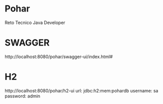 # Pohar
Reto Tecnico Java Developer

# SWAGGER
http://localhost:8080/pohar/swagger-ui/index.html#


# H2
http://localhost:8080/pohar/h2-ui
    url: jdbc:h2:mem:pohardb
    username: sa
    password: admin
